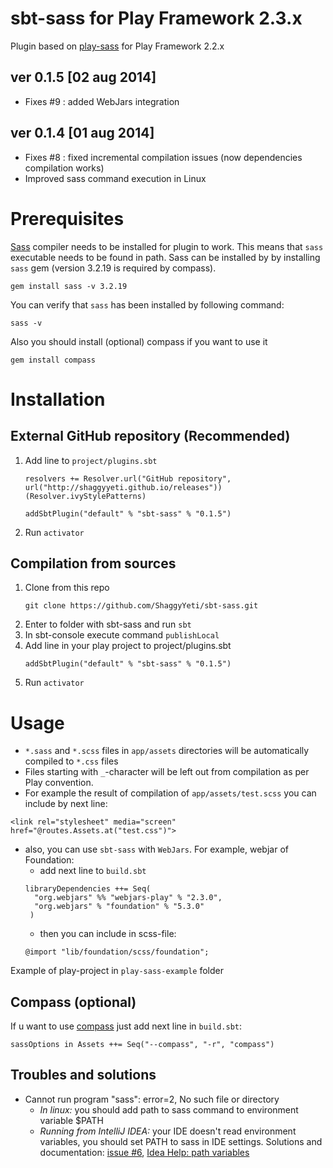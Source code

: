 sbt-sass for Play Framework 2.3.x
========
Plugin based on [play-sass][play-sass] for Play Framework 2.2.x 

## ver 0.1.5 [02 aug 2014]
* Fixes #9 : added WebJars integration

## ver 0.1.4 [01 aug 2014]
* Fixes #8 : fixed incremental compilation issues (now dependencies compilation works)
* Improved sass command execution in Linux

# Prerequisites
[Sass][sass] compiler needs to be installed for plugin to work. This means that `sass` executable
needs to be found in path. Sass can be installed by by installing `sass` gem (version 3.2.19 is required by compass).
```
gem install sass -v 3.2.19 
```
You can verify that `sass` has been installed by following command:
```
sass -v
```
Also you should install (optional) compass if you want to use it
```
gem install compass
```

# Installation
## External GitHub repository (Recommended)
1. Add line to `project/plugins.sbt`
   ```
   resolvers += Resolver.url("GitHub repository", url("http://shaggyyeti.github.io/releases"))(Resolver.ivyStylePatterns)

   addSbtPlugin("default" % "sbt-sass" % "0.1.5")
   ```
2. Run `activator`

## Compilation from sources
1. Clone from this repo
   ```
   git clone https://github.com/ShaggyYeti/sbt-sass.git
   ```
2. Enter to folder with sbt-sass and run `sbt`
3. In sbt-console execute command `publishLocal`
4. Add line in your play project to project/plugins.sbt
   ```
   addSbtPlugin("default" % "sbt-sass" % "0.1.5")
   ```
5. Run `activator`

# Usage
* `*.sass` and `*.scss` files in `app/assets` directories will be automatically compiled to `*.css` files
* Files starting with `_`-character will be left out from compilation as per Play convention.
* For example the result of compilation of `app/assets/test.scss` you can include by next line:
```
<link rel="stylesheet" media="screen" href="@routes.Assets.at("test.css")">
```
* also, you can use `sbt-sass` with `WebJars`. For example, webjar of Foundation:
  * add next line to `build.sbt`
   ```
   libraryDependencies ++= Seq(
     "org.webjars" %% "webjars-play" % "2.3.0",
     "org.webjars" % "foundation" % "5.3.0"
    )
   ```
  * then you can include in scss-file:
   ```
   @import "lib/foundation/scss/foundation";
   ```


Example of play-project in `play-sass-example` folder

## Compass (optional)
If u want to use [compass][compass] just add next line in `build.sbt`:
```
sassOptions in Assets ++= Seq("--compass", "-r", "compass")
```

## Troubles and solutions
* Cannot run program "sass": error=2, No such file or directory
  * *In linux:* you should add path to sass command to environment variable $PATH
  * *Running from IntelliJ IDEA:* your IDE doesn't read environment variables, you should set PATH to sass in IDE settings. Solutions and documentation: [issue #6][issue6], [Idea Help: path variables][idea-env-vars]


[play-sass]: https://github.com/jlitola/play-sass
[sass]: http://sass-lang.com/
[compass]: http://compass-style.org/
[play-2.3-anatomy]: http://www.playframework.com/documentation/2.3.x/Anatomy
[issue6]: https://github.com/ShaggyYeti/sbt-sass/issues/6#issuecomment-49294238
[idea-env-vars]: http://www.jetbrains.com/idea/webhelp/path-variables-2.html
